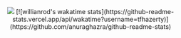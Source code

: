 <p align="center">


  <img src="https://github-readme-stats.vercel.app/api/top-langs/?username=tfhazerty&theme=white&layout=compact&langs_count=10&hide=html,css">
  [![willianrod's wakatime stats](https://github-readme-stats.vercel.app/api/wakatime?username=tfhazerty)](https://github.com/anuraghazra/github-readme-stats)


</p>



